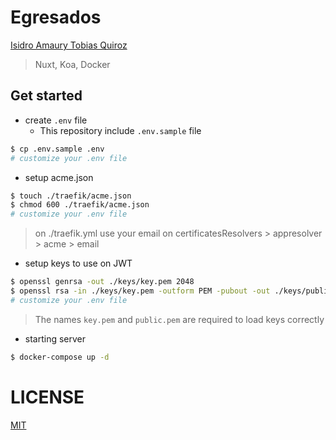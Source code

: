 # Egresados

[Isidro Amaury Tobias Quiroz](mailto:contact@amaurytq.dev)

> Nuxt, Koa, Docker

## Get started

- create `.env` file
  - This repository include `.env.sample` file

```bash
$ cp .env.sample .env
# customize your .env file
```

- setup acme.json

```bash
$ touch ./traefik/acme.json
$ chmod 600 ./traefik/acme.json
# customize your .env file
```

> on ./traefik.yml use your email on certificatesResolvers > appresolver > acme > email

- setup keys to use on JWT

```bash
$ openssl genrsa -out ./keys/key.pem 2048
$ openssl rsa -in ./keys/key.pem -outform PEM -pubout -out ./keys/public.pem 
# customize your .env file
```

> The names `key.pem` and `public.pem` are required to load keys correctly

- starting server

```bash
$ docker-compose up -d
```

# LICENSE

[MIT](LICENSE)
